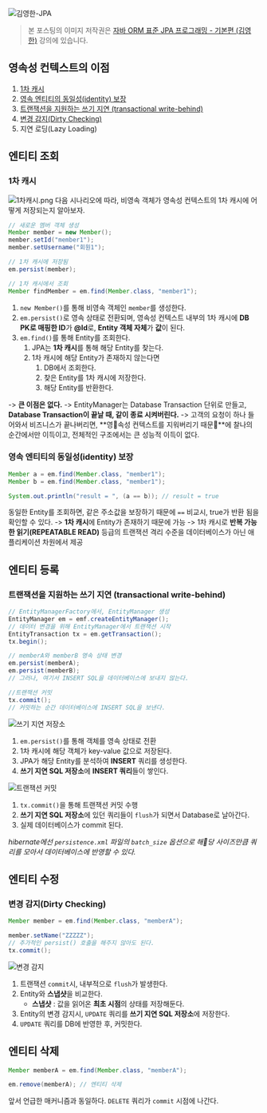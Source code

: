 ![김영한-JPA](https://raw.githubusercontent.com/oasis791/blog-posting/main/JPA/%EC%9E%90%EB%B0%94_ORM_%ED%91%9C%EC%A4%80_JPA_%ED%94%84%EB%A1%9C%EA%B7%B8%EB%9E%98%EB%B0%8D/JPA%EB%A9%94%EC%9D%B8.png)

> 본 포스팅의 이미지 저작권은 [자바 ORM 표준 JPA 프로그래밍 - 기본편 (김영한)](https://www.inflearn.com/course/ORM-JPA-Basic) 강의에 있습니다.

## 영속성 컨텍스트의 이점
1. [1차 캐시](#엔티티-조회)
2. [영속 엔티티의 동일성(identity) 보장](#영속-엔티티의-동일성(identity)-보장)
3. [트랜잭션을 지원하는 쓰기 지연 (transactional write-behind)](#트랜잭션을-지원하는-쓰기-지연-(transactional-write-behind))
4. [변경 감지(Dirty Checking)](#변경-감지(Dirty-Checking))
5. 지연 로딩(Lazy Loading)

## 엔티티 조회
### 1차 캐시
![1차캐시.png](https://raw.githubusercontent.com/oasis791/blog-posting/main/JPA/%EC%9E%90%EB%B0%94_ORM_%ED%91%9C%EC%A4%80_JPA_%ED%94%84%EB%A1%9C%EA%B7%B8%EB%9E%98%EB%B0%8D/3.JPA_%EB%82%B4%EB%B6%80_%EA%B5%AC%EC%A1%B0/2/1%EC%B0%A8%EC%BA%90%EC%8B%9C.png)
다음 시나리오에 따라, 비영속 객체가 영속성 컨텍스트의 1차 캐시에 어떻게 저장되는지 알아보자.
```java
// 새로운 멤버 객체 생성
Member member = new Member();
member.setId("member1");
member.setUsername("회원1");

// 1차 캐시에 저장됨
em.persist(member);

// 1차 캐시에서 조회
Member findMember = em.find(Member.class, "member1");
```
1. `new Member()`를 통해 비영속 객체인 `member`를 생성한다.
2.  `em.persist()`로 영속 상태로 전환되며, 영속성 컨텍스트 내부의 1차 캐시에 **DB PK로 매핑한 ID**가 **@Id**로, **Entity 객체 자체**가 **값**이 된다.
3. `em.find()`를 통해 Entity를 조회한다.
	1. JPA는 **1차 캐시**를 통해 해당 Entity를 찾는다.
	2. 1차 캐시에 해당 Entity가 존재하지 않는다면
		1. DB에서 조회한다.
		2. 찾은 Entity를 1차 캐시에 저장한다.
		3. 해당 Entity를 반환한다.

-> **큰 이점은 없다.**
-> EntityManager는 Database Transaction 단위로 만들고, **Database Transaction이 끝날 때, 같이 종료 시켜버린다.**
-> 고객의 요청이 하나 들어와서 비즈니스가 끝나버리면, **영속성 컨텍스트를 지워버리기 때문**에 찰나의 순간에서만 이득이고, 전체적인 구조에서는 큰 성능적 이득이 없다.

### 영속 엔티티의 동일성(identity) 보장
```java
Member a = em.find(Member.class, "member1");
Member b = em.find(Member.class, "member1");

System.out.println("result = ", (a == b)); // result = true
```
동일한 Entity를 조회하면, 같은 주소값을 보장하기 때문에 `==` 비교시, true가 반환 됨을 확인할 수 있다.
-> **1차 캐시**에 Entity가 존재하기 때문에 가능
-> 1차 캐시로 **반복 가능한 읽기(REPEATABLE READ)** 등급의 트랜잭션 격리 수준을 데이터베이스가 아닌 애플리케이션 차원에서 제공

## 엔티티 등록
### 트랜잭션을 지원하는 쓰기 지연 (transactional write-behind)
```java
// EntityManagerFactory에서, EntityManager 생성
EntityManager em = emf.createEntityManager();
// 데이터 변경을 위해 EntityManager에서 트랜잭션 시작
EntityTransaction tx = em.getTransaction();
tx.begin();

// memberA와 memberB 영속 상태 변경
em.persist(memberA);
em.persist(memberB);
// 그러나, 여기서 INSERT SQL을 데이터베이스에 보내지 않는다.

//트랜잭션 커밋
tx.commit();
// 커밋하는 순간 데이터베이스에 INSERT SQL을 보낸다.
```

![쓰기 지연 저장소](https://raw.githubusercontent.com/oasis791/blog-posting/main/JPA/%EC%9E%90%EB%B0%94_ORM_%ED%91%9C%EC%A4%80_JPA_%ED%94%84%EB%A1%9C%EA%B7%B8%EB%9E%98%EB%B0%8D/3.JPA_%EB%82%B4%EB%B6%80_%EA%B5%AC%EC%A1%B0/2/%EC%93%B0%EA%B8%B0%20%EC%A7%80%EC%97%B0%20%EC%A0%80%EC%9E%A5%EC%86%8C.png)
1. `em.persist()`를 통해 객체를 영속 상태로 전환
2. 1차 캐시에 해당 객체가 key-value 값으로 저장된다.
3. JPA가 해당 Entity를 분석하여 **INSERT** 쿼리를 생성한다.
4. **쓰기 지연 SQL 저장소**에 **INSERT 쿼리**들이 쌓인다.

![트랜잭션 커밋](https://raw.githubusercontent.com/oasis791/blog-posting/main/JPA/%EC%9E%90%EB%B0%94_ORM_%ED%91%9C%EC%A4%80_JPA_%ED%94%84%EB%A1%9C%EA%B7%B8%EB%9E%98%EB%B0%8D/3.JPA_%EB%82%B4%EB%B6%80_%EA%B5%AC%EC%A1%B0/2/%ED%8A%B8%EB%9E%9C%EC%9E%AD%EC%85%98%20%EC%BB%A4%EB%B0%8B.png)
1. `tx.commit()`을 통해 트랜잭션 커밋 수행
2. **쓰기 지연 SQL 저장소**에 있던 쿼리들이 `flush`가 되면서 Database로 날아간다.
3. 실제 데이터베이스가 commit 된다.

*hibernate에선 `persistence.xml` 파일의 `batch_size` 옵션으로 해당 사이즈만큼 쿼리를 모아서 데이터베이스에 반영할 수 있다.*

## 엔티티 수정
### 변경 감지(Dirty Checking)
```java
Member member = em.find(Member.class, "memberA");

member.setName("ZZZZZ");
// 추가적인 persist() 호출을 해주지 않아도 된다.
tx.commit();
```

![변경 감지](https://raw.githubusercontent.com/oasis791/blog-posting/main/JPA/%EC%9E%90%EB%B0%94_ORM_%ED%91%9C%EC%A4%80_JPA_%ED%94%84%EB%A1%9C%EA%B7%B8%EB%9E%98%EB%B0%8D/3.JPA_%EB%82%B4%EB%B6%80_%EA%B5%AC%EC%A1%B0/2/%EB%B3%80%EA%B2%BD%EA%B0%90%EC%A7%80.png)
1. 트랜잭션 `commit`시, 내부적으로 `flush`가 발생한다.
2. Entity와 **스냅샷**을 비교한다.
	- **스냅샷** : 값을 읽어온 **최초 시점**의 상태를 저장해둔다.
3. Entity의 변경 감지시, `UPDATE` 쿼리를 **쓰기 지연 SQL 저장소**에 저장한다.
4. `UPDATE` 쿼리를 DB에 반영한 후, 커밋한다.

## 엔티티 삭제
```java
Member memberA = em.find(Member.class, "memberA");

em.remove(memberA); // 엔티티 삭제
```
앞서 언급한 매커니즘과 동일하다. `DELETE` 쿼리가 `commit` 시점에 나간다.

